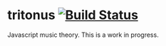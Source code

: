 # tritonus [![Build Status](https://travis-ci.org/yishn/tritonus.svg?branch=master)](https://travis-ci.org/yishn/tritonus)

Javascript music theory. This is a work in progress.
